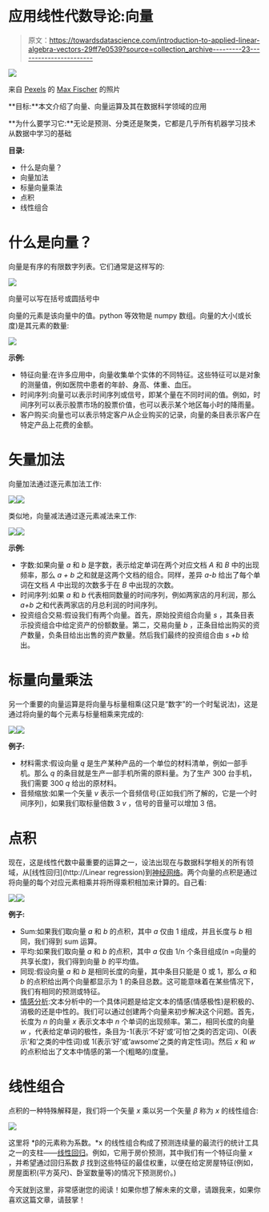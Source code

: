 # 应用线性代数导论:向量

> 原文：<https://towardsdatascience.com/introduction-to-applied-linear-algebra-vectors-29ff7e0539?source=collection_archive---------23----------------------->

![](img/af3684383c768846aef5cdad167a95ba.png)

来自 [Pexels](https://www.pexels.com/de-de/foto/junge-im-blauen-hemd-5212358/?utm_content=attributionCopyText&utm_medium=referral&utm_source=pexels) 的 [Max Fischer](https://www.pexels.com/de-de/@max-fischer?utm_content=attributionCopyText&utm_medium=referral&utm_source=pexels) 的照片

**目标:**本文介绍了向量、向量运算及其在数据科学领域的应用

**为什么要学习它:**无论是预测、分类还是聚类，它都是几乎所有机器学习技术从数据中学习的基础

**目录:**

*   什么是向量？
*   向量加法
*   标量向量乘法
*   点积
*   线性组合

# 什么是向量？

向量是有序的有限数字列表。它们通常是这样写的:

![](img/ba0e54ed54c8d3e151f9d628a3607ef0.png)

向量可以写在括号或圆括号中

向量的元素是该向量中的值。python 等效物是 numpy 数组。向量的大小(或长度)是其元素的数量:

![](img/b30d63565500c0a65b798dde23d304e4.png)

**示例:**

*   特征向量:在许多应用中，向量收集单个实体的不同特征。这些特征可以是对象的测量值，例如医院中患者的年龄、身高、体重、血压。
*   时间序列:向量可以表示时间序列或信号，即某个量在不同时间的值。例如，时间序列可以表示股票市场的股票价值，也可以表示某个地区每小时的降雨量。
*   客户购买:向量也可以表示特定客户从企业购买的记录，向量的条目表示客户在特定产品上花费的金额。

# **矢量加法**

向量加法通过逐元素加法工作:

![](img/35bd879b0c6b378662e97958639026c8.png)![](img/e3a95ccb9154553a839b4abffc7e9358.png)

类似地，向量减法通过逐元素减法来工作:

![](img/05c9513a798d7580512514c571a363b6.png)![](img/2ebcd0f3855c7d10d20a8b41ac4a7d15.png)

**示例:**

*   字数:如果向量 *a* 和 *b* 是字数，表示给定单词在两个对应文档 *A* 和 *B* 中的出现频率，那么 *a + b* 之和就是这两个文档的组合。同样，差异 *a-b* 给出了每个单词在文档 *A* 中出现的次数多于在 *B* 中出现的次数。
*   时间序列:如果 *a* 和 *b* 代表相同数量的时间序列，例如两家店的月利润，那么 *a+b* 之和代表两家店的月总利润的时间序列。
*   投资组合交易:假设我们有两个向量。首先，原始投资组合向量 *s* ，其条目表示投资组合中给定资产的份额数量。第二，交易向量 *b* ，正条目给出购买的资产数量，负条目给出出售的资产数量。然后我们最终的投资组合由 *s +b* 给出。

# **标量向量乘法**

另一个重要的向量运算是将向量与标量相乘(这只是“数字”的一个时髦说法)，这是通过将向量的每个元素与标量相乘来完成的:

![](img/278bd5f87d7fb6352b08bb4c7c5f464c.png)![](img/35f12189dd4a69f21240f5ac67e0f6f7.png)

**例子:**

*   材料需求:假设向量 *q* 是生产某种产品的一个单位的材料清单，例如一部手机。那么 *q* 的条目就是生产一部手机所需的原料量。为了生产 300 台手机，我们需要 300 *q* 给出的原材料。
*   音频缩放:如果一个矢量 *v* 表示一个音频信号(正如我们所了解的，它是一个时间序列)，如果我们取标量倍数 3 *v* ，信号的音量可以增加 3 倍。

# **点积**

现在，这是线性代数中最重要的运算之一，设法出现在与数据科学相关的所有领域，从[线性回归](http://Linear regression)到[神经网络](https://en.wikipedia.org/wiki/Neural_network)。两个向量的点积是通过将向量的每个对应元素相乘并将所得乘积相加来计算的。自己看:

![](img/f6614641f18019eb81cdde0de58f24ec.png)![](img/4b5bcb1683d5d2437163583b3467ae42.png)

**例子:**

*   Sum:如果我们取向量 *a* 和 *b* 的点积，其中 *a* 仅由 1 组成，并且长度与 *b* 相同，我们得到 sum 运算。
*   平均:如果我们取向量 *a* 和 *b* 的点积，其中 *a* 仅由 1/n 个条目组成(n =向量的共享长度)，我们得到向量 *b* 的平均值。
*   同现:假设向量 *a* 和 *b* 是相同长度的向量，其中条目只能是 0 或 1，那么 *a* 和 *b* 的点积给出两个向量都显示为 1 的条目总数。这可能意味着在某些情况下，我们有相同的预测或特征。
*   [情感分析](https://en.wikipedia.org/wiki/Sentiment_analysis):文本分析中的一个具体问题是给定文本的情感(情感极性)是积极的、消极的还是中性的。我们可以通过创建两个向量来初步解决这个问题。首先，长度为 *n* 的向量 *x* 表示文本中 *n* 个单词的出现频率。第二，相同长度的向量 *w* ，代表给定单词的极性，条目为-1(表示‘不好’或‘可怕’之类的否定词)、0(表示‘和’之类的中性词)或 1(表示‘好’或‘awsome’之类的肯定性词)。然后 *x* 和 *w* 的点积给出了文本中情感的第一个(粗略的)度量。

# **线性组合**

点积的一种特殊解释是，我们将一个矢量 *x* 乘以另一个矢量 *β* 称为 *x* 的线性组合:

![](img/099d2393ca872d80982f9cd719294016.png)

这里将 *β的元素称为系数。*x 的线性组合构成了预测连续量的最流行的统计工具之一的支柱——[线性回归](https://en.wikipedia.org/wiki/Linear_regression)。例如，它用于房价预测，其中我们有一个特征向量 *x* ，并希望通过回归系数 *β* 找到这些特征的最佳权重，以便在给定房屋特征(例如，房屋面积(平方英尺)、卧室数量等)的情况下预测房价。)

今天就到这里，非常感谢您的阅读！如果你想了解未来的文章，请跟我来，如果你喜欢这篇文章，请鼓掌！